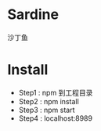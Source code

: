# Sardine
沙丁鱼
# Install
* Step1 : npm 到工程目录
* Step2 : npm install
* Step3 : npm start
* Step4 : localhost:8989
